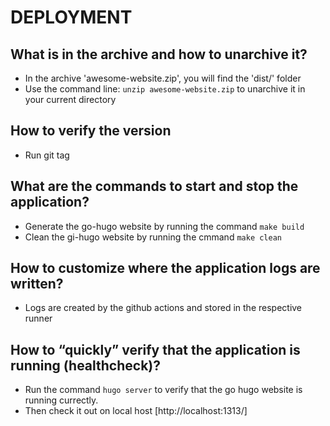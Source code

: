 # DEPLOYMENT

## What is in the archive and how to unarchive it?

- In the archive 'awesome-website.zip', you will find the 'dist/' folder
- Use the command line: `unzip awesome-website.zip`
to unarchive it in your current directory

## How to verify the version
  
  - Run git tag

## What are the commands to start and stop the application?

- Generate the go-hugo website by running the command `make build`
- Clean the gi-hugo website by running the cmmand `make clean`

## How to customize where the application logs are written?

- Logs are created by the github actions and stored in the respective runner

## How to “quickly” verify that the application is running (healthcheck)?

- Run  the command `hugo server` to verify that the go hugo website is running currectly.
- Then check it out on local host [http://localhost:1313/]
